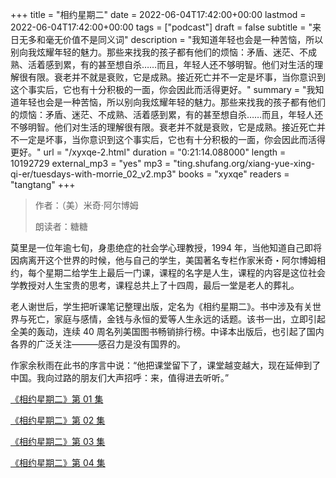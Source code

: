 +++
title = "相约星期二"
date = 2022-06-04T17:42:00+00:00
lastmod = 2022-06-04T17:42:00+00:00
tags = ["podcast"]
draft = false
subtitle = "来日无多和毫无价值不是同义词"
description = "我知道年轻也会是一种苦恼，所以别向我炫耀年轻的魅力。那些来找我的孩子都有他们的烦恼：矛盾、迷茫、不成熟、活着感到累，有的甚至想自杀……而且，年轻人还不够明智。他们对生活的理解很有限。衰老并不就是衰败，它是成熟。接近死亡并不一定是坏事，当你意识到这个事实后，它也有十分积极的一面，你会因此而活得更好。"
summary = "我知道年轻也会是一种苦恼，所以别向我炫耀年轻的魅力。那些来找我的孩子都有他们的烦恼：矛盾、迷茫、不成熟、活着感到累，有的甚至想自杀……而且，年轻人还不够明智。他们对生活的理解很有限。衰老并不就是衰败，它是成熟。接近死亡并不一定是坏事，当你意识到这个事实后，它也有十分积极的一面，你会因此而活得更好。"
url = "/xyxqe-2.html"
duration = "0:21:14.088000"
length = 10192729
external_mp3 = "yes"
mp3 = "ting.shufang.org/xiang-yue-xing-qi-er/tuesdays-with-morrie_02_v2.mp3"
books = "xyxqe"
readers = "tangtang"
+++

> 作者：（美）米奇·阿尔博姆
>
> 朗读者：糖糖

莫里是一位年逾七旬，身患绝症的社会学心理教授，1994 年，当他知道自己即将因病离开这个世界的时候，他与自己的学生，美国著名专栏作家米奇・阿尔博姆相约，每个星期二给学生上最后一门课，课程的名字是人生，课程的内容是这位社会学教授对人生宝贵的思考，课程总共上了十四周，最后一堂是老人的葬礼。

老人谢世后，学生把听课笔记整理出版，定名为《相约星期二》。书中涉及有关世界与死亡，家庭与感情，金钱与永恒的爱等人生永远的话题。该书一出，立即引起全美的轰动，连续 40 周名列美国图书畅销排行榜。中译本出版后，也引起了国内各界的广泛关注―――感召力是没有国界的。

作家余秋雨在此书的序言中说：“他把课堂留下了，课堂越变越大，现在延伸到了中国。我向过路的朋友们大声招呼：来，值得进去听听。”

[《相约星期二》第 01 集](./xyxqe-1.html)

[《相约星期二》第 02 集](./xyxqe-2.html)

[《相约星期二》第 03 集](./xyxqe-3.html)

[《相约星期二》第 04 集](./xyxqe-4.html)
